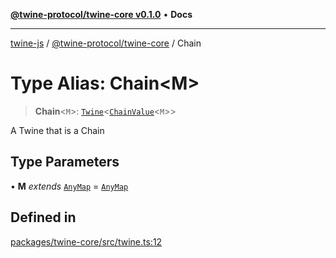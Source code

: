 [**@twine-protocol/twine-core v0.1.0**](../index.md) • **Docs**

***

[twine-js](../../../index.md) / [@twine-protocol/twine-core](../index.md) / Chain

# Type Alias: Chain\<M\>

> **Chain**\<`M`\>: [`Twine`](../classes/Twine.md)\<[`ChainValue`](ChainValue.md)\<`M`\>\>

A Twine that is a Chain

## Type Parameters

• **M** *extends* [`AnyMap`](AnyMap.md) = [`AnyMap`](AnyMap.md)

## Defined in

[packages/twine-core/src/twine.ts:12](https://github.com/twine-protocol/twine-js/blob/afcd6a4191783e38a824b15e0910dbcaa4196a95/packages/twine-core/src/twine.ts#L12)
